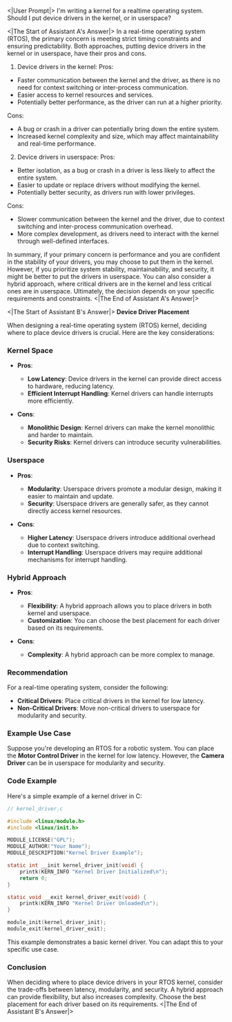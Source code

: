 <|User Prompt|>
I'm writing a kernel for a realtime operating system. Should I put device drivers in the kernel, or in userspace?

<|The Start of Assistant A's Answer|>
In a real-time operating system (RTOS), the primary concern is meeting strict timing constraints and ensuring predictability. Both approaches, putting device drivers in the kernel or in userspace, have their pros and cons.

1. Device drivers in the kernel:
Pros:
- Faster communication between the kernel and the driver, as there is no need for context switching or inter-process communication.
- Easier access to kernel resources and services.
- Potentially better performance, as the driver can run at a higher priority.

Cons:
- A bug or crash in a driver can potentially bring down the entire system.
- Increased kernel complexity and size, which may affect maintainability and real-time performance.

2. Device drivers in userspace:
Pros:
- Better isolation, as a bug or crash in a driver is less likely to affect the entire system.
- Easier to update or replace drivers without modifying the kernel.
- Potentially better security, as drivers run with lower privileges.

Cons:
- Slower communication between the kernel and the driver, due to context switching and inter-process communication overhead.
- More complex development, as drivers need to interact with the kernel through well-defined interfaces.

In summary, if your primary concern is performance and you are confident in the stability of your drivers, you may choose to put them in the kernel. However, if you prioritize system stability, maintainability, and security, it might be better to put the drivers in userspace. You can also consider a hybrid approach, where critical drivers are in the kernel and less critical ones are in userspace. Ultimately, the decision depends on your specific requirements and constraints.
<|The End of Assistant A's Answer|>

<|The Start of Assistant B's Answer|>
**Device Driver Placement**

When designing a real-time operating system (RTOS) kernel, deciding where to place device drivers is crucial. Here are the key considerations:

### **Kernel Space**

- **Pros**:
  - **Low Latency**: Device drivers in the kernel can provide direct access to hardware, reducing latency.
  - **Efficient Interrupt Handling**: Kernel drivers can handle interrupts more efficiently.

- **Cons**:
  - **Monolithic Design**: Kernel drivers can make the kernel monolithic and harder to maintain.
  - **Security Risks**: Kernel drivers can introduce security vulnerabilities.

### **Userspace**

- **Pros**:
  - **Modularity**: Userspace drivers promote a modular design, making it easier to maintain and update.
  - **Security**: Userspace drivers are generally safer, as they cannot directly access kernel resources.

- **Cons**:
  - **Higher Latency**: Userspace drivers introduce additional overhead due to context switching.
  - **Interrupt Handling**: Userspace drivers may require additional mechanisms for interrupt handling.

### **Hybrid Approach**

- **Pros**:
  - **Flexibility**: A hybrid approach allows you to place drivers in both kernel and userspace.
  - **Customization**: You can choose the best placement for each driver based on its requirements.

- **Cons**:
  - **Complexity**: A hybrid approach can be more complex to manage.

### **Recommendation**

For a real-time operating system, consider the following:

- **Critical Drivers**: Place critical drivers in the kernel for low latency.
- **Non-Critical Drivers**: Move non-critical drivers to userspace for modularity and security.

### **Example Use Case**

Suppose you're developing an RTOS for a robotic system. You can place the **Motor Control Driver** in the kernel for low latency. However, the **Camera Driver** can be in userspace for modularity and security.

### **Code Example**

Here's a simple example of a kernel driver in C:

```c
// kernel_driver.c

#include <linux/module.h>
#include <linux/init.h>

MODULE_LICENSE("GPL");
MODULE_AUTHOR("Your Name");
MODULE_DESCRIPTION("Kernel Driver Example");

static int __init kernel_driver_init(void) {
    printk(KERN_INFO "Kernel Driver Initialized\n");
    return 0;
}

static void __exit kernel_driver_exit(void) {
    printk(KERN_INFO "Kernel Driver Unloaded\n");
}

module_init(kernel_driver_init);
module_exit(kernel_driver_exit);
```

This example demonstrates a basic kernel driver. You can adapt this to your specific use case.

### **Conclusion**

When deciding where to place device drivers in your RTOS kernel, consider the trade-offs between latency, modularity, and security. A hybrid approach can provide flexibility, but also increases complexity. Choose the best placement for each driver based on its requirements.
<|The End of Assistant B's Answer|>